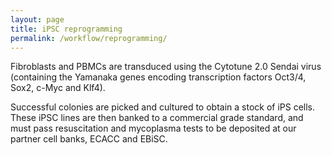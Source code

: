 ```yaml
---
layout: page
title: iPSC reprogramming
permalink: /workflow/reprogramming/
---
```


Fibroblasts and PBMCs are transduced using the Cytotune 2.0 Sendai virus (containing the Yamanaka genes encoding transcription factors Oct3/4, Sox2, c-Myc and Klf4).

Successful colonies are picked and cultured to obtain a stock of iPS cells. These iPSC lines are then banked to a commercial grade standard, and must pass resuscitation and mycoplasma tests to be deposited at our partner cell banks, ECACC and EBiSC.

